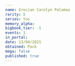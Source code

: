 ```yaml
---
name: Grecian Carolyn Palamas
rarity: 5
series: tos
memory_alpha:
bigbook_tier: -1
events: 1
in_portal:
date: 13/04/2021
obtained: Pack
mega: false
published: true
---
```



